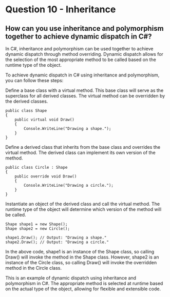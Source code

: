 # Question 10 - Inheritance

## How can you use inheritance and polymorphism together to achieve dynamic dispatch in C#?

In C#, inheritance and polymorphism can be used together to achieve dynamic dispatch through method overriding. Dynamic dispatch allows for the selection of the most appropriate method to be called based on the runtime type of the object.

To achieve dynamic dispatch in C# using inheritance and polymorphism, you can follow these steps:

Define a base class with a virtual method. This base class will serve as the superclass for all derived classes. The virtual method can be overridden by the derived classes.

```
public class Shape
{
    public virtual void Draw()
    {
        Console.WriteLine("Drawing a shape.");
    }
}

```
Define a derived class that inherits from the base class and overrides the virtual method. The derived class can implement its own version of the method.

```
public class Circle : Shape
{
    public override void Draw()
    {
        Console.WriteLine("Drawing a circle.");
    }
}

```
Instantiate an object of the derived class and call the virtual method. The runtime type of the object will determine which version of the method will be called.

```
Shape shape1 = new Shape();
Shape shape2 = new Circle();

shape1.Draw(); // Output: "Drawing a shape."
shape2.Draw(); // Output: "Drawing a circle."

```
In the above code, shape1 is an instance of the Shape class, so calling Draw() will invoke the method in the Shape class. However, shape2 is an instance of the Circle class, so calling Draw() will invoke the overridden method in the Circle class.

This is an example of dynamic dispatch using inheritance and polymorphism in C#. The appropriate method is selected at runtime based on the actual type of the object, allowing for flexible and extensible code.
